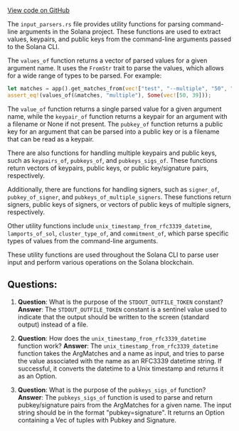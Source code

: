 [View code on GitHub](https://github.com/solana-labs/solana/blob/master/clap-v3-utils/src/input_parsers.rs)

The `input_parsers.rs` file provides utility functions for parsing command-line arguments in the Solana project. These functions are used to extract values, keypairs, and public keys from the command-line arguments passed to the Solana CLI.

The `values_of` function returns a vector of parsed values for a given argument name. It uses the `FromStr` trait to parse the values, which allows for a wide range of types to be parsed. For example:

```rust
let matches = app().get_matches_from(vec!["test", "--multiple", "50", "--multiple", "39"]);
assert_eq!(values_of(&matches, "multiple"), Some(vec![50, 39]));
```

The `value_of` function returns a single parsed value for a given argument name, while the `keypair_of` function returns a keypair for an argument with a filename or None if not present. The `pubkey_of` function returns a public key for an argument that can be parsed into a public key or is a filename that can be read as a keypair.

There are also functions for handling multiple keypairs and public keys, such as `keypairs_of`, `pubkeys_of`, and `pubkeys_sigs_of`. These functions return vectors of keypairs, public keys, or public key/signature pairs, respectively.

Additionally, there are functions for handling signers, such as `signer_of`, `pubkey_of_signer`, and `pubkeys_of_multiple_signers`. These functions return signers, public keys of signers, or vectors of public keys of multiple signers, respectively.

Other utility functions include `unix_timestamp_from_rfc3339_datetime`, `lamports_of_sol`, `cluster_type_of`, and `commitment_of`, which parse specific types of values from the command-line arguments.

These utility functions are used throughout the Solana CLI to parse user input and perform various operations on the Solana blockchain.
## Questions: 
 1. **Question**: What is the purpose of the `STDOUT_OUTFILE_TOKEN` constant?
   **Answer**: The `STDOUT_OUTFILE_TOKEN` constant is a sentinel value used to indicate that the output should be written to the screen (standard output) instead of a file.

2. **Question**: How does the `unix_timestamp_from_rfc3339_datetime` function work?
   **Answer**: The `unix_timestamp_from_rfc3339_datetime` function takes the ArgMatches and a name as input, and tries to parse the value associated with the name as an RFC3339 datetime string. If successful, it converts the datetime to a Unix timestamp and returns it as an Option.

3. **Question**: What is the purpose of the `pubkeys_sigs_of` function?
   **Answer**: The `pubkeys_sigs_of` function is used to parse and return pubkey/signature pairs from the ArgMatches for a given name. The input string should be in the format "pubkey=signature". It returns an Option containing a Vec of tuples with Pubkey and Signature.